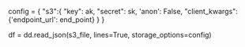 config = {
    "s3":{
        "key": ak,
        "secret": sk,
        'anon': False,
        "client_kwargs":{'endpoint_url': end_point}
    }
}

df = dd.read_json(s3_file, lines=True, storage_options=config)